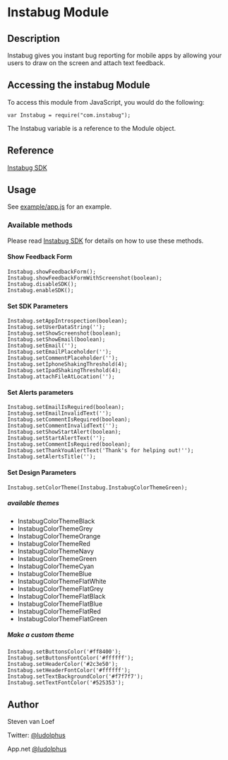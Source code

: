 # Instabug Module

## Description

Instabug gives you instant bug reporting for mobile apps by allowing your users to draw on the screen and attach text feedback.

## Accessing the instabug Module

To access this module from JavaScript, you would do the following:

	var Instabug = require("com.instabug");

The Instabug variable is a reference to the Module object.	

## Reference

[Instabug SDK](http://instabug.com/sdk_integration)

## Usage

See [example/app.js](https://github.com/ludolphus/TInstabug/blob/master/example/app.js) for an example.

### Available methods

Please read [Instabug SDK](http://instabug.com/sdk_integration) for details on how to use these methods.

#### Show Feedback Form

	Instabug.showFeedbackForm();
	Instabug.showFeedbackFormWithScreenshot(boolean);
	Instabug.disableSDK();
	Instabug.enableSDK();

#### Set SDK Parameters

	Instabug.setAppIntrospection(boolean);
	Instabug.setUserDataString('');
	Instabug.setShowScreenshot(boolean);
	Instabug.setShowEmail(boolean);
	Instabug.setEmail('');
	Instabug.setEmailPlaceholder('');
	Instabug.setCommentPlaceholder('');
	Instabug.setIphoneShakingThreshold(4);
	Instabug.setIpadShakingThreshold(4);
	Instabug.attachFileAtLocation('');

#### Set Alerts parameters

	Instabug.setEmailIsRequired(boolean);
	Instabug.setEmailInvalidText('');
	Instabug.setCommentIsRequired(boolean);
	Instabug.setCommentInvalidText('');
	Instabug.setShowStartAlert(boolean);
	Instabug.setStartAlertText('');
	Instabug.setCommentIsRequired(boolean);
	Instabug.setThankYouAlertText('Thank's for helping out!'');
	Instabug.setAlertsTitle('');

#### Set Design Parameters

	Instabug.setColorTheme(Instabug.InstabugColorThemeGreen);

##### available themes

* InstabugColorThemeBlack
* InstabugColorThemeGrey
* InstabugColorThemeOrange
* InstabugColorThemeRed
* InstabugColorThemeNavy
* InstabugColorThemeGreen
* InstabugColorThemeCyan
* InstabugColorThemeBlue
* InstabugColorThemeFlatWhite
* InstabugColorThemeFlatGrey
* InstabugColorThemeFlatBlack
* InstabugColorThemeFlatBlue
* InstabugColorThemeFlatRed
* InstabugColorThemeFlatGreen

##### Make a custom theme

	Instabug.setButtonsColor('#ff8400');
	Instabug.setButtonsFontColor('#ffffff');
	Instabug.setHeaderColor('#2c3e50');
	Instabug.setHeaderFontColor('#ffffff');
	Instabug.setTextBackgroundColor('#f7f7f7');
	Instabug.setTextFontColor('#525353');

## Author

Steven van Loef

Twitter: [@ludolphus](https://twitter.com/ludolphus)

App.net [@ludolphus](https://app.net/ludolphus)
